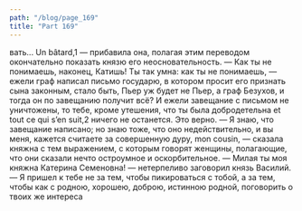 ```yaml
---
path: "/blog/page_169"
title: "Part 169"
---
```


вать... Un bâtard,1 — прибавила она, полагая этим переводом окончательно показать князю его неосновательность.
— Как ты не понимаешь, наконец, Катишь! Ты так умна: как ты не понимаешь, — ежели граф написал письмо государю, в котором просит его признать сына законным, стало быть, Пьер уж будет не Пьер, а граф Безухов, и тогда он по завещанию получит всё? И ежели завещание с письмом не уничтожены, то тебе, кроме утешения, что ты была добродетельна et tout ce qui s’en suit,2 ничего не останется. Это верно.
— Я знаю, что завещание написано; но знаю тоже, что оно недействительно, и вы меня, кажется считаете за совершенную дуру, mon cousin, — сказала княжна с тем выражением, с которым говорят женщины, полагающие, что они сказали нечто остроумное и оскорбительное.
— Милая ты моя княжна Катерина Семеновна! — нетерпеливо заговорил князь Василий. — Я пришел к тебе не за тем, чтобы пикироваться с тобой, а за тем, чтобы как с родною, хорошею, доброю, истинною родной, поговорить о твоих же интереса
